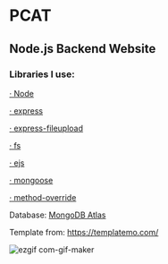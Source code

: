 # PCAT
## Node.js Backend Website 

### Libraries I use:
  [· Node](https://nodejs.org/en/)
  
  [· express](http://expressjs.com/)
  
  [· express-fileupload](https://www.npmjs.com/package/express-fileupload)
  
  [· fs](https://nodejs.org/api/fs.html)
  
  [· ejs](https://ejs.co/)
  
  [· mongoose ](https://mongoosejs.com/)
  
  [· method-override](https://www.npmjs.com/package/method-override)
  
 Database: [MongoDB Atlas](https://www.mongodb.com/atlas/database)
  
  


Template from: https://templatemo.com/

![ezgif com-gif-maker](https://user-images.githubusercontent.com/82964908/193475852-7c456a2d-9368-4b7c-8793-f881341ab634.gif)
